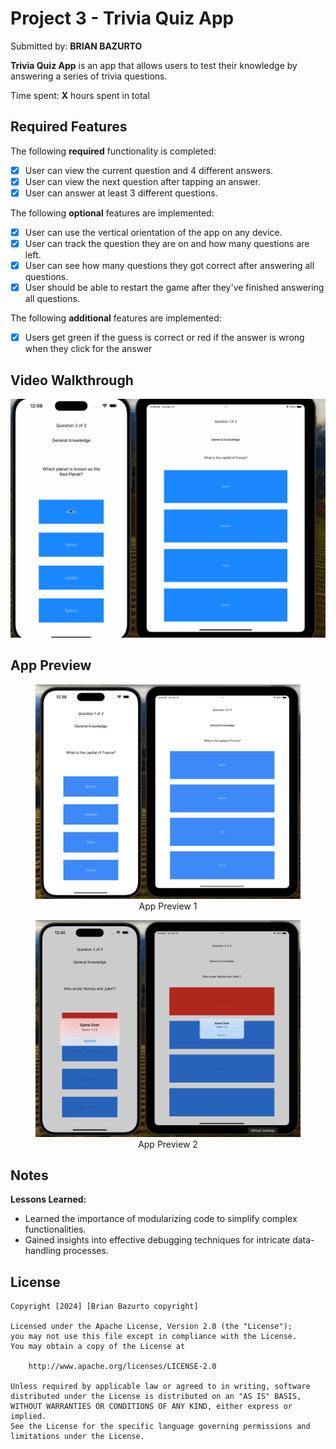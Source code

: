 # Project 3 - Trivia Quiz App

Submitted by: **BRIAN BAZURTO**

**Trivia Quiz App** is an app that allows users to test their knowledge by answering a series of trivia questions.

Time spent: **X** hours spent in total

## Required Features

The following **required** functionality is completed:

- [X] User can view the current question and 4 different answers.
- [X] User can view the next question after tapping an answer.
- [X] User can answer at least 3 different questions.

The following **optional** features are implemented:

- [X] User can use the vertical orientation of the app on any device.
- [X] User can track the question they are on and how many questions are left.
- [X] User can see how many questions they got correct after answering all questions.
- [X] User should be able to restart the game after they've finished answering all questions.

The following **additional** features are implemented:

- [X] Users get green if the guess is correct or red if the answer is wrong when they click for the answer

## Video Walkthrough

 <img src="https://github.com/ba-00001/TRIVIA_IOS/blob/main/trivia_ios_DEVICES.gif" width="800" alt="App GIF preview">
 
## App Preview

<!-- Single row of images with names -->
<div align="center">
  <figure>
    <img src="https://github.com/ba-00001/TRIVIA_IOS/blob/main/TRIVIA_IOS_IMG_1.png" width="500" alt="Image 1">
    <figcaption>App Preview 1</figcaption>
  </figure>
</div>
 
  <div align="center">
  <figure>
    <img src="https://github.com/ba-00001/TRIVIA_IOS/blob/main/TRIVIA_IOS_IMG_2.png" width="500" alt="Image 2">
    <figcaption align="center">App Preview 2</figcaption>
  </figure>
  
</div>


## Notes

**Lessons Learned:**
   - Learned the importance of modularizing code to simplify complex functionalities.
   - Gained insights into effective debugging techniques for intricate data-handling processes.

## License

    Copyright [2024] [Brian Bazurto copyright]

    Licensed under the Apache License, Version 2.0 (the "License");
    you may not use this file except in compliance with the License.
    You may obtain a copy of the License at

        http://www.apache.org/licenses/LICENSE-2.0

    Unless required by applicable law or agreed to in writing, software
    distributed under the License is distributed on an "AS IS" BASIS,
    WITHOUT WARRANTIES OR CONDITIONS OF ANY KIND, either express or implied.
    See the License for the specific language governing permissions and
    limitations under the License.

